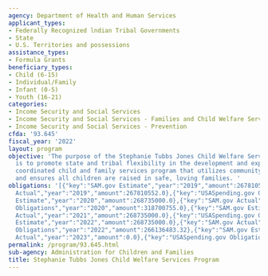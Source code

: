 ```yaml
---
agency: Department of Health and Human Services
applicant_types:
- Federally Recognized lndian Tribal Governments
- State
- U.S. Territories and possessions
assistance_types:
- Formula Grants
beneficiary_types:
- Child (6-15)
- Individual/Family
- Infant (0-5)
- Youth (16-21)
categories:
- Income Security and Social Services
- Income Security and Social Services - Families and Child Welfare Services
- Income Security and Social Services - Prevention
cfda: '93.645'
fiscal_year: '2022'
layout: program
objective: 'The purpose of the Stephanie Tubbs Jones Child Welfare Services program
  is to promote state and tribal flexibility in the development and expansion of a
  coordinated child and family services program that utilizes community-based agencies
  and ensures all children are raised in safe, loving families. '
obligations: '[{"key":"SAM.gov Estimate","year":"2019","amount":267810552.0},{"key":"SAM.gov
  Actual","year":"2019","amount":267810552.0},{"key":"USASpending.gov Obligations","year":"2019","amount":267777934.0},{"key":"SAM.gov
  Estimate","year":"2020","amount":268735000.0},{"key":"SAM.gov Actual","year":"2020","amount":268735000.0},{"key":"USASpending.gov
  Obligations","year":"2020","amount":318700755.0},{"key":"SAM.gov Estimate","year":"2021","amount":268735000.0},{"key":"SAM.gov
  Actual","year":"2021","amount":268735000.0},{"key":"USASpending.gov Obligations","year":"2021","amount":267988745.08},{"key":"SAM.gov
  Estimate","year":"2022","amount":268735000.0},{"key":"SAM.gov Actual","year":"2022","amount":268735000.0},{"key":"USASpending.gov
  Obligations","year":"2022","amount":266136483.32},{"key":"SAM.gov Estimate","year":"2023","amount":268735000.0},{"key":"SAM.gov
  Actual","year":"2023","amount":0.0},{"key":"USASpending.gov Obligations","year":"2023","amount":253028924.06}]'
permalink: /program/93.645.html
sub-agency: Administration for Children and Families
title: Stephanie Tubbs Jones Child Welfare Services Program
---
```

